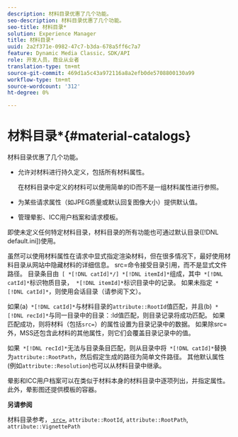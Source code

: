 ```yaml
---
description: 材料目录优惠了几个功能。
seo-description: 材料目录优惠了几个功能。
seo-title: 材料目录*
solution: Experience Manager
title: 材料目录*
uuid: 2a2f371e-0982-47c7-b3da-678a5ff6c7a7
feature: Dynamic Media Classic，SDK/API
role: 开发人员，商业从业者
translation-type: tm+mt
source-git-commit: 469d1a5c43a972116a8a2efb0de5708800130a99
workflow-type: tm+mt
source-wordcount: '312'
ht-degree: 0%

---
```



# 材料目录*{#material-catalogs}

材料目录优惠了几个功能。

* 允许对材料进行持久定义，包括所有材料属性。

   在材料目录中定义的材料可以使用简单的ID而不是一组材料属性进行参照。
* 为某些请求属性（如JPEG质量或默认回复图像大小）提供默认值。
* 管理晕影、ICC用户档案和请求模板。

即使未定义任何特定材料目录，材料目录的所有功能也可通过默认目录([!DNL default.ini])使用。

虽然可以使用材料属性在请求中显式指定渲染材料，但在很多情况下，最好使用材料目录从网站中隐藏材料的详细信息。 src=命令接受目录引用，而不是显式文件路径。 目录条目由` [ *[!DNL catId]*/] *[!DNL itemId]*`组成，其中` *[!DNL catId]*`标识物质目录，` *[!DNL itemId]*`标识目录中的记录。 如果未指定` *[!DNL catId]*`，则使用会话目录（请参阅下文）。

如果(a)` *[!DNL catId]*`与材料目录的`attribute::RootId`值匹配，并且(b)` *[!DNL recId]*`与同一目录中的目录：:Id值匹配，则目录记录将成功匹配。 如果匹配成功，则将材料（包括`src=`）的属性设置为目录记录中的数据。 如果除src=外，MSS还包含此材料的其他属性，则它们会覆盖目录记录中的值。

如果` *[!DNL recId]*`无法与目录条目匹配，则从目录中将` *[!DNL catId]*`替换为`attribute::RootPath`，然后假定生成的路径为简单文件路径。 其他默认属性(例如`attribute::Resolution`)也可以从材料目录中继承。

晕影和ICC用户档案可以在类似于材料本身的材料目录中逐项列出，并指定属性。 此外，晕影图还提供模板的容器。

**另请参阅**

材料目录参考，[ `src=`](../../../../../../ir-api/http-protocol/image-rendering-api-ref/c-ir-http-protocol-ref/c-ir-http-protocol-command-reference/r-ir-src.md#reference-62c98abad22149d68d405ed6aaff8272), `attribute::RootId`, `attribute::RootPath`, `attribute::VignettePath`
